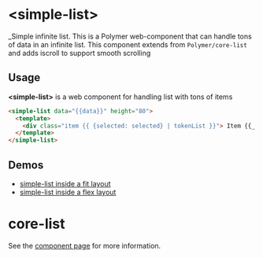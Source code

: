 # &lt;simple-list&gt;

_Simple infinite list. This is a Polymer web-component that can handle tons of data in an infinite list. This component extends from `Polymer/core-list` and adds iscroll to support smooth scrolling

## Usage

**&lt;simple-list&gt;** is a web component for handling list with tons of items

```html
<simple-list data="{{data}}" height="80">
  <template>
    <div class="item {{ {selected: selected} | tokenList }}"> Item {{_.id}} <br /> <p><i>{{_.description}}</i></p> </div>
  </template>
</simple-list>
```

## Demos

* [simple-list inside a fit layout](http://debianw.github.io/simple-list/demo/fit-list.html)
* [simple-list inside a flex layout](http://debianw.github.io/simple-list/demo/flex-list.html)

core-list
============

See the [component page](http://polymer-project.org/docs/elements/core-elements.html#core-list) for more information.
